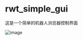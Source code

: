 # rwt_simple_gui
这是一个简单的机器人浏览器控制界面

![image](https://github.com/lianbo2006/rwt_simple_gui/master/gui_html/static/images/test2-clip.gif)   
